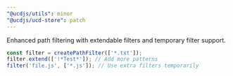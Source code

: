 ```yaml
---
"@ucdjs/utils": minor
"@ucdjs/ucd-store": patch
---
```


Enhanced path filtering with extendable filters and temporary filter support.

```typescript
const filter = createPathFilter(['*.txt']);
filter.extend(['!*Test*']); // Add more patterns
filter('file.js', ['*.js']); // Use extra filters temporarily
```
